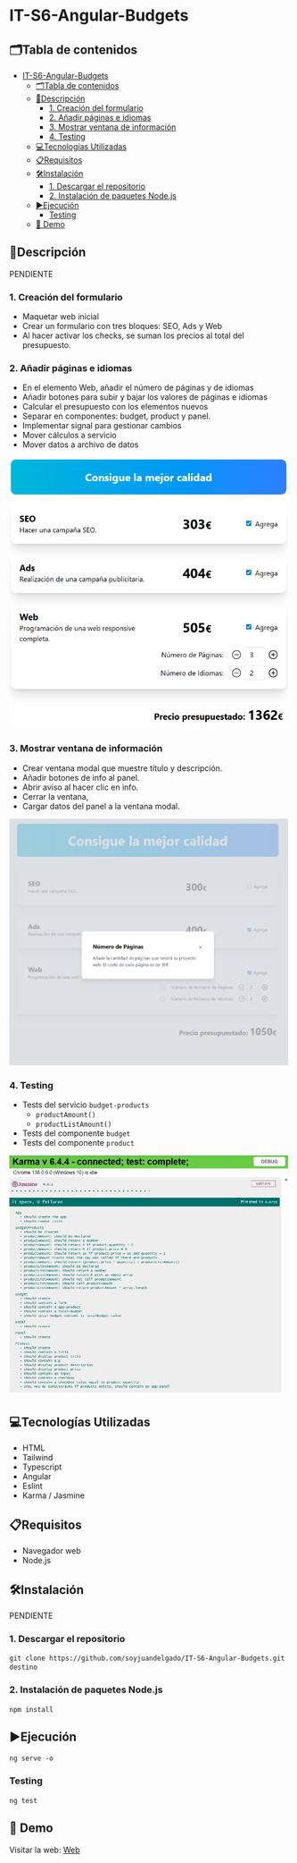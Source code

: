 # IT-S6-Angular-Budgets

## 🗂️Tabla de contenidos

- [IT-S6-Angular-Budgets](#it-s6-angular-budgets)
  - [🗂️Tabla de contenidos](#️tabla-de-contenidos)
  - [📄Descripción](#descripción)
    - [1. Creación del formulario](#1-creación-del-formulario)
    - [2. Añadir páginas e idiomas](#2-añadir-páginas-e-idiomas)
    - [3. Mostrar ventana de información](#3-mostrar-ventana-de-información)
    - [4. Testing](#4-testing)
  - [💻Tecnologías Utilizadas](#tecnologías-utilizadas)
  - [📋Requisitos](#requisitos)
  - [🛠️Instalación](#️instalación)
    - [1. Descargar el repositorio](#1-descargar-el-repositorio)
    - [2. Instalación de paquetes Node.js](#2-instalación-de-paquetes-nodejs)
  - [▶️Ejecución](#️ejecución)
    - [Testing](#testing)
  - [📸 Demo](#-demo)

## 📄Descripción

PENDIENTE

### 1. Creación del formulario

- Maquetar web inicial
- Crear un formulario con tres bloques: SEO, Ads y Web
- Al hacer activar los checks, se suman los precios al total del presupuesto.

### 2. Añadir páginas e idiomas

- En el elemento Web, añadir el número de páginas y de idiomas
- Añadir botones para subir y bajar los valores de páginas e idiomas
- Calcular el presupuesto con los elementos nuevos
- Separar en componentes: budget, product y panel.
- Implementar signal para gestionar cambios
- Mover cálculos a servicio
- Mover datos a archivo de datos

<img src="public/ex2.png" width="500">

### 3. Mostrar ventana de información

- Crear ventana modal que muestre título y descripción.
- Añadir botones de info al panel.
- Abrir aviso al hacer clic en info.
- Cerrar la ventana,
- Cargar datos del panel a la ventana modal.

<img src="public/ex3.png" width="500">

### 4. Testing

- Tests del servicio `budget-products`
  - `productAmount()`
  - `productListAmount()`
- Tests del componente `budget`
- Tests del componente `product`

<img src="public/ex4.png" width="500">

## 💻Tecnologías Utilizadas

- HTML
- Tailwind
- Typescript
- Angular
- Eslint
- Karma / Jasmine

## 📋Requisitos

- Navegador web
- Node.js
  
## 🛠️Instalación

PENDIENTE

### 1. Descargar el repositorio

```shell
git clone https://github.com/soyjuandelgado/IT-S6-Angular-Budgets.git destino
```

### 2. Instalación de paquetes Node.js

```shell
npm install
```

## ▶️Ejecución

```shell
ng serve -o
```

### Testing

```shell
ng test
```

## 📸 Demo

Visitar la web: [Web](https://it-s6-angular-budgets-git-develop-juans-projects-c1221148.vercel.app/)
